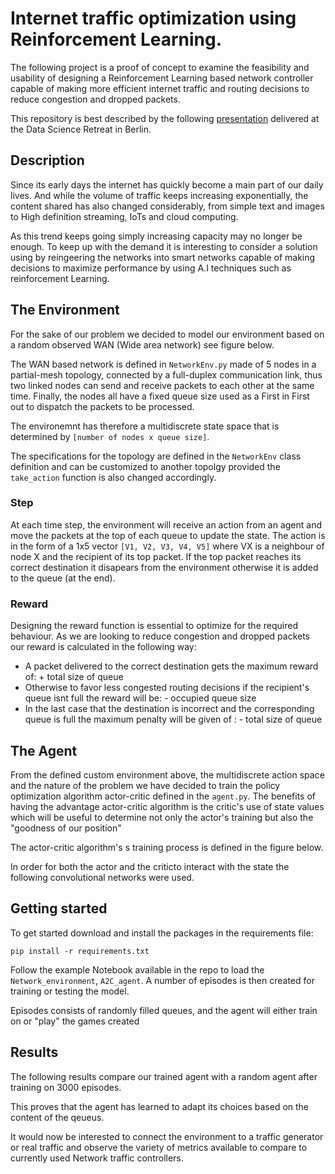 # Internet traffic optimization using Reinforcement Learning.

The following project is a proof of concept to examine the feasibility and usability of designing a Reinforcement Learning based network controller capable of making more efficient internet traffic and routing decisions to reduce congestion and dropped packets.

This repository is best described by the following [presentation](https://www.youtube.com/watch?v=2DApO34I_Y0&t=10s) delivered at the Data Science Retreat in Berlin.

## Description

Since its early days the internet has quickly become a main part of our daily lives. And while the volume of traffic keeps increasing exponentially, the content shared has also changed considerably, from simple text and images to High definition streaming, IoTs and cloud computing.

As this trend keeps going simply increasing capacity may no longer be enough. To keep up with the demand it is interesting to consider a solution using by reingeering the networks into smart networks capable of making decisions to maximize performance by using A.I techniques such as reinforcement Learning.

## The Environment

For the sake of our problem we decided to model our environment based on a random observed WAN (Wide area network) see figure below.

The WAN based network is defined in  `NetworkEnv.py` made of 5 nodes in a partial-mesh topology, connected by a full-duplex communication link, thus two linked nodes can send and receive packets to each other at the same time. Finally, the nodes all have a fixed queue size used as a First in First out to dispatch the packets to be processed.

The environemnt has therefore a multidiscrete state space that is determined by  `[number of nodes x queue size]`.

The specifications for the topology are defined in the `NetworkEnv` class definition and can be customized to another topolgy provided the `take_action` function is also changed accordingly.

### Step

At each time step, the environment will receive an action from an agent and move the packets at the top of each queue to update the state. The action is in the form of a 1x5 vector `[V1, V2, V3, V4, V5]` where VX is a neighbour of node X and the recipient of its top packet. If the top packet reaches its correct destination it disapears from the environment otherwise it is added to the queue (at the end).

### Reward

Designing the reward function is essential to optimize for the required behaviour. As we are looking to reduce congestion and dropped packets our reward is calculated in the following way:
* A packet delivered to the correct destination gets the maximum reward of: + total size of queue
* Otherwise to favor less congested routing decisions if the recipient's queue isnt full the reward will be: - occupied queue size
* In the last case that the destination is incorrect and the corresponding queue is full the maximum penalty will be given of : - total size of queue


## The Agent

From the defined custom environment above, the multidiscrete action space and the nature of the problem we have decided to train the policy optimization algorithm actor-critic  defined in the `agent.py`. The benefits of having the advantage actor-critic algorithm is the critic's use of state values which will be useful to determine not only the actor's training but also the "goodness of our position"

The actor-critic algorithm's s training process is defined in the figure below.

In order for both the actor and the criticto interact with the state the following  convolutional networks were used.

## Getting started

To get started download and install the packages in the requirements file:

`pip install -r requirements.txt`

Follow the example Notebook available in the repo to load the `Network_environment`, `A2C_agent`. A number of episodes is then created for training or testing the model.

Episodes consists of randomly filled queues, and the agent will either train on or "play" the games created

## Results

The following results compare our trained agent with a random agent after training on 3000 episodes.

This proves that the agent has learned to adapt its choices based on the content of the qeueus. 

It would now be interested to connect the environment to a traffic generator or real traffic and observe the variety of metrics available to compare to currently used Network traffic controllers.
